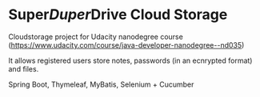 # Super*Duper*Drive Cloud Storage


Cloudstorage project for Udacity nanodegree course (https://www.udacity.com/course/java-developer-nanodegree--nd035)

It allows registered users store notes, passwords (in an ecnrypted format) and files. 

Spring Boot, Thymeleaf, MyBatis, Selenium + Cucumber
